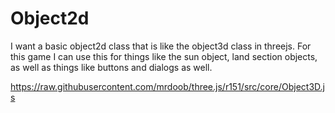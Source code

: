 # Object2d

I want a basic object2d class that is like the object3d class in threejs. For this game I can use this for things like the sun object, land section objects, as well as things like buttons and dialogs as well.


https://raw.githubusercontent.com/mrdoob/three.js/r151/src/core/Object3D.js
